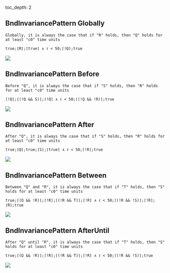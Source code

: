 toc_depth: 2

## BndInvariancePattern Globally
```
Globally, it is always the case that if "R" holds, then "Q" holds for at least "c0" time units
```
```
true;⌈R⌉;⌈true⌉ ∧ ℓ < 50;⌈!Q⌉;true
```
![](/img/patterns/BndInvariancePattern_Globally.svg)

## BndInvariancePattern Before
```
Before "Q", it is always the case that if "S" holds, then "R" holds for at least "c0" time units
```
```
⌈!Q⌉;⌈(!Q && S)⌉;⌈!Q⌉ ∧ ℓ < 50;⌈(!Q && !R)⌉;true
```
![](/img/patterns/BndInvariancePattern_Before.svg)

## BndInvariancePattern After
```
After "Q", it is always the case that if "S" holds, then "R" holds for at least "c0" time units
```
```
true;⌈Q⌉;true;⌈S⌉;⌈true⌉ ∧ ℓ < 50;⌈!R⌉;true
```
![](/img/patterns/BndInvariancePattern_After.svg)

## BndInvariancePattern Between
```
Between "Q" and "R", it is always the case that if "T" holds, then "S" holds for at least "c0" time units
```
```
true;⌈(Q && !R)⌉;⌈!R⌉;⌈(!R && T)⌉;⌈!R⌉ ∧ ℓ < 50;⌈(!R && !S)⌉;⌈!R⌉;⌈R⌉;true
```
![](/img/patterns/BndInvariancePattern_Between.svg)

## BndInvariancePattern AfterUntil
```
After "Q" until "R", it is always the case that if "T" holds, then "S" holds for at least "c0" time units
```
```
true;⌈(Q && !R)⌉;⌈!R⌉;⌈(!R && T)⌉;⌈!R⌉ ∧ ℓ < 50;⌈(!R && !S)⌉;true
```
![](/img/patterns/BndInvariancePattern_AfterUntil.svg)

